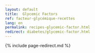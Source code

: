 ```yaml
---
layout: default
title:  Glycemic Factors
ref: facteur-glycémique-recettes
lang: en
permalink: recipes-glycemic-factor.html
redirect: diabetes/glycemic-factor.html
---
```

{% include page-redirect.md %}
